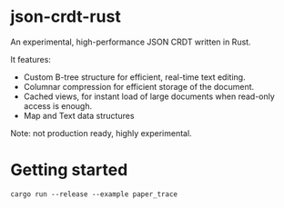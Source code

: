 # json-crdt-rust

An experimental, high-performance JSON CRDT written in Rust. 

It features:
* Custom B-tree structure for efficient, real-time text editing.
* Columnar compression for efficient storage of the document.
* Cached views, for instant load of large documents when read-only access is enough.
* Map and Text data structures

Note: not production ready, highly experimental.

# Getting started

```
cargo run --release --example paper_trace
```